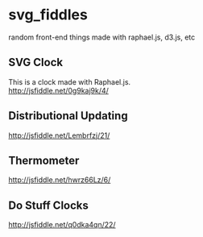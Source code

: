 # svg_fiddles
random front-end things made with raphael.js, d3.js, etc

## SVG Clock ##

This is a clock made with Raphael.js.  
http://jsfiddle.net/0g9kaj9k/4/

## Distributional Updating ##
http://jsfiddle.net/Lembrfzj/21/

## Thermometer ##
http://jsfiddle.net/hwrz66Lz/6/

## Do Stuff Clocks ##
http://jsfiddle.net/q0dka4qn/22/
